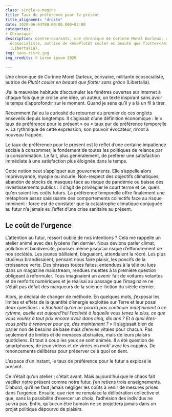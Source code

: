 ```yaml
---
class: single-e-magine
title: Taux de préférence pour le présent
title_alignment: "droite"
date: 2020-06-04T00:00:00.000+02:00
categories:
- Chronique
description: Contre-courants, une chronique de Corinne Morel Darleux, écrivaine, militante
  écosocialiste, autrice de <em>Plutôt couler en beauté que flotter</em> sans grâce
  (Libertalia).
img: sans-titre.jpg
img_credits: © Lorem ipsum 2020

---
```

<div class="chapeau">

Une chronique de Corinne Morel Darleux, écrivaine, militante écosocialiste, autrice de _Plutôt couler en beauté que flotter sans grâce_ (Libertalia).

</div>

J’ai la mauvaise habitude d’accumuler les fenêtres ouvertes sur internet à chaque fois que je croise une idée, un auteur, un texte inspirant sans avoir le temps d’approfondir sur le moment. Quand je sens qu’il y a là un fil à tirer.

Récemment j’ai eu la curiosité de retourner au premier de ces onglets ensevelis depuis longtemps. Il s’agissait d’une définition économique : le « taux de préférence pour le présent » ou « taux pur de préférence temporelle ». La rythmique de cette expression, son pouvoir évocateur, m’ont à nouveau frappée.

Le taux de préférence pour le présent est le reflet d’une certaine impatience sociale à consommer, le fondement de toutes les politiques de relance par la consommation. Le fait, plus généralement, de préférer une satisfaction immédiate à une satisfaction plus éloignée dans le temps.

Cette notion peut s’appliquer aux gouvernements. Elle s’appelle alors imprévoyance, myopie ou incurie. Non-respect des objectifs climatiques, abandon de stocks de masques face au risque de pandémie ou baisse des investissements publics : il s’agit de privilégier le court terme et ce, quels qu’en soient les coûts futurs. La préférence temporelle offre finalement une métaphore assez saisissante des comportements collectifs face au risque imminent : force est de constater que la catastrophe climatique conjuguée au futur n’a jamais eu l’effet d’une crise sanitaire au présent.

## Le coût de l’urgence

L’attention au futur, ressort oublié de nos intentions ? Cela me rappelle un atelier animé avec des lycéens l’an dernier. Nous devions parler climat, pollution et biodiversité, pousser même jusqu’au risque d’effondrement de nos sociétés. Les jeunes bâillaient, blaguaient, attendaient la récré. Les plus studieux brandissaient, pensant nous faire plaisir, les poncifs de la croissance verte. Des phrases toutes faites, entendues à la télé ou lues dans un magazine mainstream, rendues muettes à la première question obligeant à reformuler. Tous imaginaient un avenir fait de voitures volantes et de renforts numériques et je réalisai au passage que l’imaginaire ne s’était pas défait des marqueurs de la science-fiction du siècle dernier.

Alors, je décidai de changer de méthode. En quelques mots, j’exposai les limites et effets de la quantité d’énergie exploitée sur Terre et leur posai deux questions : _« Sachant qu’on ne pourra pas continuer indéfiniment à ce rythme, quelle est aujourd’hui l’activité à laquelle vous tenez le plus, ce que vous voulez à tout prix encore avoir dans cinq, dix ans ? Et à quoi êtes-vous prêts à renoncer pour ça, dès maintenant ? »_ Il s’agissait bien de parler non de besoins de base mais d’envies vitales pour chacun. Pas seulement de limites et de menaces abstraites, mais de leurs plaisirs quotidiens. Et tout à coup les yeux se sont animés. Il a été question de smartphones, de jeux vidéos et de virées en mob’ avec les copains. De renoncements délibérés pour préserver ce à quoi on tient.

L’espace d’un instant, le taux de préférence pour le futur a explosé le présent.

Ce n’était qu’un atelier ; c’était avant. Mais aujourd’hui que le chaos fait vaciller notre présent comme notre futur, j’en retiens trois enseignements. D’abord, qu’il ne faut jamais négliger les coûts à venir de mesures prises dans l’urgence. Ensuite, que rien ne remplace la délibération collective et que, sans la possibilité d’exercer un choix, l’adhésion des individus ne suivra pas. Enfin, qu’aucun être humain ne se projettera jamais dans un projet politique dépourvu de plaisirs.